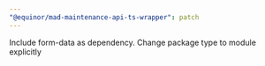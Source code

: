 ```yaml
---
"@equinor/mad-maintenance-api-ts-wrapper": patch
---
```


Include form-data as dependency. Change package type to module explicitly
